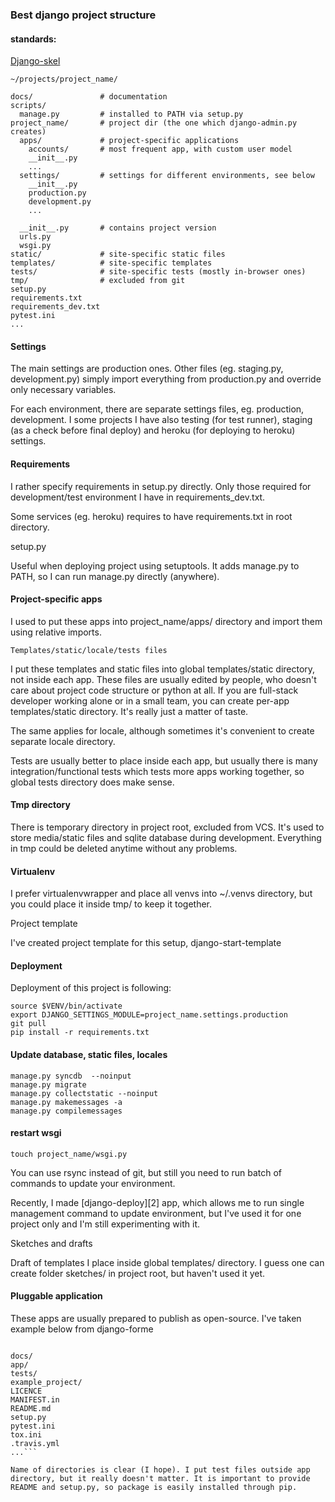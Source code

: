 ### Best django project structure
#### standards:
[Django-skel](http://django-skel.readthedocs.io/en/latest/)
```
~/projects/project_name/

docs/               # documentation
scripts/
  manage.py         # installed to PATH via setup.py
project_name/       # project dir (the one which django-admin.py creates)
  apps/             # project-specific applications
    accounts/       # most frequent app, with custom user model
    __init__.py
    ...
  settings/         # settings for different environments, see below
    __init__.py
    production.py
    development.py
    ...

  __init__.py       # contains project version
  urls.py
  wsgi.py
static/             # site-specific static files
templates/          # site-specific templates
tests/              # site-specific tests (mostly in-browser ones)
tmp/                # excluded from git
setup.py
requirements.txt
requirements_dev.txt
pytest.ini
...
```

#### Settings

The main settings are production ones. Other files (eg. staging.py, development.py) simply import everything from production.py and override only necessary variables.

For each environment, there are separate settings files, eg. production, development. I some projects I have also testing (for test runner), staging (as a check before final deploy) and heroku (for deploying to heroku) settings.

#### Requirements

I rather specify requirements in setup.py directly. Only those required for development/test environment I have in requirements_dev.txt.

Some services (eg. heroku) requires to have requirements.txt in root directory.

setup.py

Useful when deploying project using setuptools. It adds manage.py to PATH, so I can run manage.py directly (anywhere).

#### Project-specific apps

I used to put these apps into project_name/apps/ directory and import them using relative imports.

```
Templates/static/locale/tests files
```

I put these templates and static files into global templates/static directory, not inside each app. These files are usually edited by people, who doesn't care about project code structure or python at all. If you are full-stack developer working alone or in a small team, you can create per-app templates/static directory. It's really just a matter of taste.

The same applies for locale, although sometimes it's convenient to create separate locale directory.

Tests are usually better to place inside each app, but usually there is many integration/functional tests which tests more apps working together, so global tests directory does make sense.

#### Tmp directory

There is temporary directory in project root, excluded from VCS. It's used to store media/static files and sqlite database during development. Everything in tmp could be deleted anytime without any problems.

#### Virtualenv

I prefer virtualenvwrapper and place all venvs into ~/.venvs directory, but you could place it inside tmp/ to keep it together.

Project template

I've created project template for this setup, django-start-template

#### Deployment

Deployment of this project is following:

```
source $VENV/bin/activate
export DJANGO_SETTINGS_MODULE=project_name.settings.production
git pull
pip install -r requirements.txt
```
#### Update database, static files, locales
```
manage.py syncdb  --noinput
manage.py migrate
manage.py collectstatic --noinput
manage.py makemessages -a
manage.py compilemessages
```

#### restart wsgi
```
touch project_name/wsgi.py
```

You can use rsync instead of git, but still you need to run batch of commands to update your environment.

Recently, I made [django-deploy][2] app, which allows me to run single management command to update environment, but I've used it for one project only and I'm still experimenting with it.

Sketches and drafts

Draft of templates I place inside global templates/ directory. I guess one can create folder sketches/ in project root, but haven't used it yet.

#### Pluggable application

These apps are usually prepared to publish as open-source. I've taken example below from django-forme

```~/projects/django-app/

docs/
app/
tests/
example_project/
LICENCE
MANIFEST.in
README.md
setup.py
pytest.ini
tox.ini
.travis.yml
...```

Name of directories is clear (I hope). I put test files outside app directory, but it really doesn't matter. It is important to provide README and setup.py, so package is easily installed through pip.
